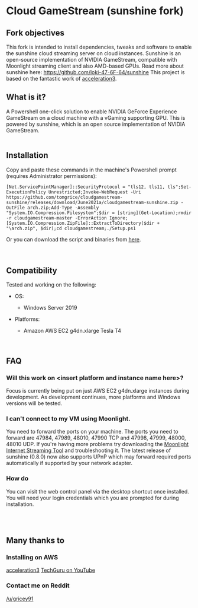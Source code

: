 # Cloud GameStream (sunshine fork)

## Fork objectives
This fork is intended to install dependencies, tweaks and software to enable the sunshine cloud streaming server on cloud instances.
Sunshine is an open-source implementation of NVIDIA GameStream, compatible with Moonlight streaming client and also AMD-based GPUs.
Read more about sunshine here: https://github.com/loki-47-6F-64/sunshine
This project is based on the fantastic work of [acceleration3](https://github.com/acceleration3).

## What is it?
A Powershell one-click solution to enable NVIDIA GeForce Experience GameStream on a cloud machine with a vGaming supporting GPU. This is powered by sunshine, which is an open source implementation of NVIDIA GameStream.  
&nbsp;  

## Installation
Copy and paste these commands in the machine's Powershell prompt (requires Administrator permissions):
```
[Net.ServicePointManager]::SecurityProtocol = "tls12, tls11, tls";Set-ExecutionPolicy Unrestricted;Invoke-WebRequest -Uri https://github.com/tomgrice/cloudgamestream-sunshine/releases/download/June2021a/cloudgamestream-sunshine.zip -OutFile arch.zip;Add-Type -Assembly "System.IO.Compression.Filesystem";$dir = [string](Get-Location);rmdir -r cloudgamestream-master -ErrorAction Ignore;[System.IO.Compression.ZipFile]::ExtractToDirectory($dir + "\arch.zip", $dir);cd cloudgamestream;./Setup.ps1
```
Or you can download the script and binaries from [here](https://github.com/tomgrice/cloudgamestream-sunshine/releases/download/June2021a/cloudgamestream-sunshine.zip).  
&nbsp;  
&nbsp;  

## Compatibility
Tested and working on the following:

* OS:
	* Windows Server 2019

* Platforms:
	* Amazon AWS EC2 g4dn.xlarge Tesla T4

&nbsp;  
## FAQ
### Will this work on \<insert platform and instance name here\>?
Focus is currently being put on just AWS EC2 g4dn.xlarge instances during development. As development continues, more platforms and Windows versions will be tested.

### I can't connect to my VM using Moonlight.
  You need to forward the ports on your machine. The ports you need to forward are 47984, 47989, 48010, 47990 TCP and 47998, 47999, 48000, 48010 UDP. If you're having more problems try downloading the [Moonlight Internet Streaming Tool](https://github.com/moonlight-stream/Internet-Hosting-Tool/releases) and troubleshooting it. The latest release of sunshine (0.8.0) now also supports UPnP which may forward required ports automatically if supported by your network adapter.

### How do
  You can visit the web control panel via the desktop shortcut once installed. You will need your login credentials which you are prompted for during installation.

&nbsp;  
&nbsp;
## Many thanks to
### Installing on AWS
  [acceleration3](https://reddit.com/u/acceleration3)
  [TechGuru on YouTube](https://www.youtube.com/channel/UCPmCidEAN9JrG1OwahlAkIQ)

### Contact me on Reddit
  [/u/gricey91](https://reddit.com/u/gricey91)
